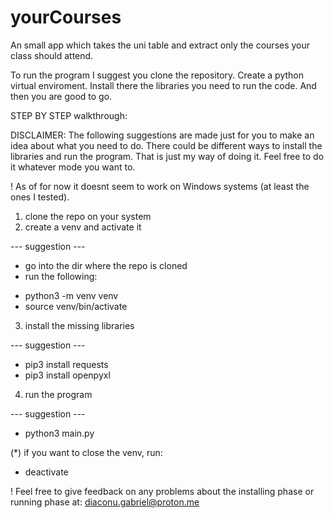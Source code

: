 # yourCourses
An small app which takes the uni table and extract only the courses your class should attend.

To run the program I suggest you clone the repository. Create a python virtual enviroment.
Install there the libraries you need to run the code. And then you are good to go.

STEP BY STEP walkthrough:

DISCLAIMER: The following suggestions are made just for you to make an idea about what you need to do.
There could be different ways to install the libraries and run the program. That is just my way of doing it.
Feel free to do it whatever mode you want to.

! As of for now it doesnt seem to work on Windows systems (at least the ones I tested). 


1. clone the repo on your system
2. create a venv and activate it 

--- suggestion ---
* go into the dir where the repo is cloned
* run the following: 
- python3 -m venv venv
- source venv/bin/activate

3. install the missing libraries

--- suggestion ---
* pip3 install requests
* pip3 install openpyxl

4. run the program

--- suggestion ---
*  python3 main.py


(*) if you want to close the venv, run:
* deactivate

! Feel free to give feedback on any problems about the installing phase or running phase at: diaconu.gabriel@proton.me